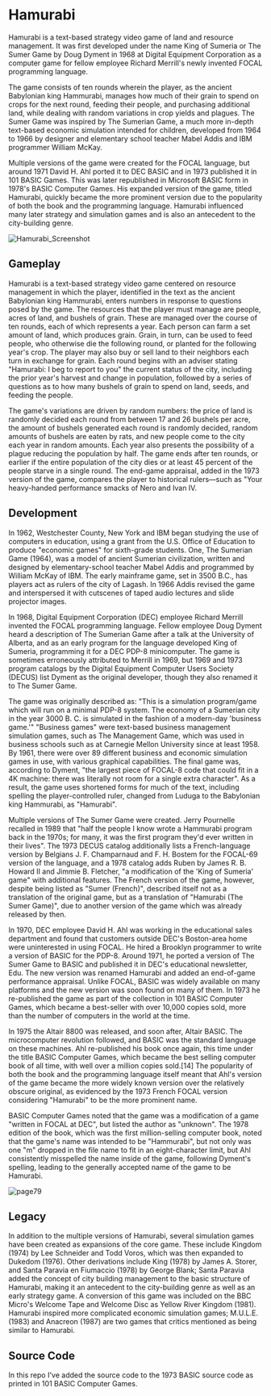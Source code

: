 # Hamurabi

Hamurabi is a text-based strategy video game of land and resource management. It was first developed under the name King of Sumeria or The Sumer Game by Doug Dyment in 1968 at Digital Equipment Corporation as a computer game for fellow employee Richard Merrill's newly invented FOCAL programming language.

The game consists of ten rounds wherein the player, as the ancient Babylonian king Hammurabi, manages how much of their grain to spend on crops for the next round, feeding their people, and purchasing additional land, while dealing with random variations in crop yields and plagues. The Sumer Game was inspired by The Sumerian Game, a much more in-depth text-based economic simulation intended for children, developed from 1964 to 1966 by designer and elementary school teacher Mabel Addis and IBM programmer William McKay.

Multiple versions of the game were created for the FOCAL language, but around 1971 David H. Ahl ported it to DEC BASIC and in 1973 published it in 101 BASIC Games. This was later republished in Microsoft BASIC form in 1978's BASIC Computer Games. His expanded version of the game, titled Hamurabi, quickly became the more prominent version due to the popularity of both the book and the programming language. Hamurabi influenced many later strategy and simulation games and is also an antecedent to the city-building genre.

![Hamurabi_Screenshot](https://user-images.githubusercontent.com/14840708/139726144-c669b35d-4e0c-4969-8b2f-78f93c1ce004.png)

## Gameplay

Hamurabi is a text-based strategy video game centered on resource management in which the player, identified in the text as the ancient Babylonian king Hammurabi, enters numbers in response to questions posed by the game. The resources that the player must manage are people, acres of land, and bushels of grain. These are managed over the course of ten rounds, each of which represents a year. Each person can farm a set amount of land, which produces grain. Grain, in turn, can be used to feed people, who otherwise die the following round, or planted for the following year's crop. The player may also buy or sell land to their neighbors each turn in exchange for grain. Each round begins with an adviser stating "Hamurabi: I beg to report to you" the current status of the city, including the prior year's harvest and change in population, followed by a series of questions as to how many bushels of grain to spend on land, seeds, and feeding the people.

The game's variations are driven by random numbers: the price of land is randomly decided each round from between 17 and 26 bushels per acre, the amount of bushels generated each round is randomly decided, random amounts of bushels are eaten by rats, and new people come to the city each year in random amounts. Each year also presents the possibility of a plague reducing the population by half. The game ends after ten rounds, or earlier if the entire population of the city dies or at least 45 percent of the people starve in a single round. The end-game appraisal, added in the 1973 version of the game, compares the player to historical rulers—such as "Your heavy-handed performance smacks of Nero and Ivan IV.

## Development

In 1962, Westchester County, New York and IBM began studying the use of computers in education, using a grant from the U.S. Office of Education to produce "economic games" for sixth-grade students. One, The Sumerian Game (1964), was a model of ancient Sumerian civilization, written and designed by elementary-school teacher Mabel Addis and programmed by William McKay of IBM. The early mainframe game, set in 3500 B.C., has players act as rulers of the city of Lagash. In 1966 Addis revised the game and interspersed it with cutscenes of taped audio lectures and slide projector images.

In 1968, Digital Equipment Corporation (DEC) employee Richard Merrill invented the FOCAL programming language. Fellow employee Doug Dyment heard a description of The Sumerian Game after a talk at the University of Alberta, and as an early program for the language developed King of Sumeria, programming it for a DEC PDP-8 minicomputer. The game is sometimes erroneously attributed to Merrill in 1969, but 1969 and 1973 program catalogs by the Digital Equipment Computer Users Society (DECUS) list Dyment as the original developer, though they also renamed it to The Sumer Game.

The game was originally described as: "This is a simulation program/game which will run on a minimal PDP-8 system. The economy of a Sumerian city in the year 3000 B. C. is simulated in the fashion of a modern-day 'business game.'" "Business games" were text-based business management simulation games, such as The Management Game, which was used in business schools such as at Carnegie Mellon University since at least 1958. By 1961, there were over 89 different business and economic simulation games in use, with various graphical capabilities. The final game was, according to Dyment, "the largest piece of FOCAL-8 code that could fit in a 4K machine: there was literally not room for a single extra character". As a result, the game uses shortened forms for much of the text, including spelling the player-controlled ruler, changed from Luduga to the Babylonian king Hammurabi, as "Hamurabi".

Multiple versions of The Sumer Game were created. Jerry Pournelle recalled in 1989 that "half the people I know wrote a Hammurabi program back in the 1970s; for many, it was the first program they'd ever written in their lives". The 1973 DECUS catalog additionally lists a French-language version by Belgians J. F. Champarnaud and F. H. Bostem for the FOCAL-69 version of the language, and a 1978 catalog adds Ruben by James R. B. Howard II and Jimmie B. Fletcher, "a modification of the 'King of Sumeria' game" with additional features. The French version of the game, however, despite being listed as "Sumer (French)", described itself not as a translation of the original game, but as a translation of "Hamurabi (The Sumer Game)", due to another version of the game which was already released by then.

In 1970, DEC employee David H. Ahl was working in the educational sales department and found that customers outside DEC's Boston-area home were uninterested in using FOCAL. He hired a Brooklyn programmer to write a version of BASIC for the PDP-8. Around 1971, he ported a version of The Sumer Game to BASIC and published it in DEC's educational newsletter, Edu. The new version was renamed Hamurabi and added an end-of-game performance appraisal. Unlike FOCAL, BASIC was widely available on many platforms and the new version was soon found on many of them. In 1973 he re-published the game as part of the collection in 101 BASIC Computer Games, which became a best-seller with over 10,000 copies sold, more than the number of computers in the world at the time.

In 1975 the Altair 8800 was released, and soon after, Altair BASIC. The microcomputer revolution followed, and BASIC was the standard language on these machines. Ahl re-published his book once again, this time under the title BASIC Computer Games, which became the best selling computer book of all time, with well over a million copies sold.[14] The popularity of both the book and the programming language itself meant that Ahl's version of the game became the more widely known version over the relatively obscure original, as evidenced by the 1973 French FOCAL version considering "Hamurabi" to be the more prominent name.

BASIC Computer Games noted that the game was a modification of a game "written in FOCAL at DEC", but listed the author as "unknown". The 1978 edition of the book, which was the first million-selling computer book, noted that the game's name was intended to be "Hammurabi", but not only was one "m" dropped in the file name to fit in an eight-character limit, but Ahl consistently misspelled the name inside of the game, following Dyment's spelling, leading to the generally accepted name of the game to be Hamurabi.


![page79](https://user-images.githubusercontent.com/14840708/139722307-d0542ea7-90b4-4fa3-957e-b0652972aba7.gif)

## Legacy

In addition to the multiple versions of Hamurabi, several simulation games have been created as expansions of the core game. These include Kingdom (1974) by Lee Schneider and Todd Voros, which was then expanded to Dukedom (1976). Other derivations include King (1978) by James A. Storer, and Santa Paravia en Fiumaccio (1978) by George Blank; Santa Paravia added the concept of city building management to the basic structure of Hamurabi, making it an antecedent to the city-building genre as well as an early strategy game. A conversion of this game was included on the BBC Micro's Welcome Tape and Welcome Disc as Yellow River Kingdom (1981). Hamurabi inspired more complicated economic simulation games; M.U.L.E. (1983) and Anacreon (1987) are two games that critics mentioned as being similar to Hamurabi.

## Source Code

In this repo I've added the source code to the 1973 BASIC source code as printed in 101 BASIC Computer Games.
